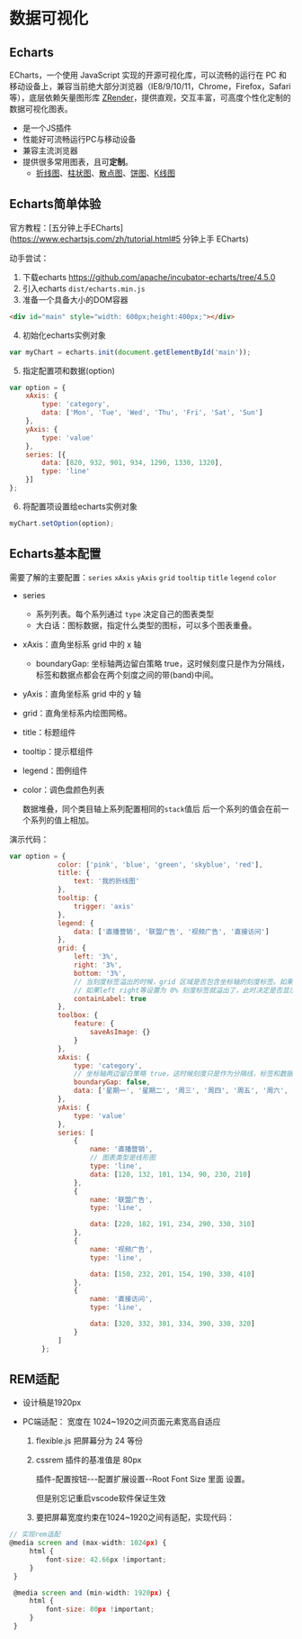 # 数据可视化
## Echarts
ECharts，一个使用 JavaScript 实现的开源可视化库，可以流畅的运行在 PC 和移动设备上，兼容当前绝大部分浏览器（IE8/9/10/11，Chrome，Firefox，Safari等），底层依赖矢量图形库 [ZRender](https://github.com/ecomfe/zrender)，提供直观，交互丰富，可高度个性化定制的数据可视化图表。

- 是一个JS插件
- 性能好可流畅运行PC与移动设备
- 兼容主流浏览器
- 提供很多常用图表，且可**定制**。
  - [折线图](https://www.echartsjs.com/zh/option.html#series-line)、[柱状图](https://www.echartsjs.com/zh/option.html#series-bar)、[散点图](https://www.echartsjs.com/zh/option.html#series-scatter)、[饼图](https://www.echartsjs.com/zh/option.html#series-pie)、[K线图](https://www.echartsjs.com/zh/option.html#series-candlestick)

## Echarts简单体验
官方教程：[五分钟上手ECharts](https://www.echartsjs.com/zh/tutorial.html#5 分钟上手 ECharts)

动手尝试：
1. 下载echarts  https://github.com/apache/incubator-echarts/tree/4.5.0  
2. 引入echarts  `dist/echarts.min.js`
3. 准备一个具备大小的DOM容器
```html
<div id="main" style="width: 600px;height:400px;"></div>
```
4. 初始化echarts实例对象

```js
var myChart = echarts.init(document.getElementById('main'));
```

5. 指定配置项和数据(option)

```js
var option = {
    xAxis: {
        type: 'category',
        data: ['Mon', 'Tue', 'Wed', 'Thu', 'Fri', 'Sat', 'Sun']
    },
    yAxis: {
        type: 'value'
    },
    series: [{
        data: [820, 932, 901, 934, 1290, 1330, 1320],
        type: 'line'
    }]
};
```

6. 将配置项设置给echarts实例对象

```js
myChart.setOption(option);
```

## Echarts基本配置
需要了解的主要配置：`series` `xAxis` `yAxis` `grid` `tooltip` `title` `legend` `color` 

- series
  - 系列列表。每个系列通过 `type` 决定自己的图表类型
  - 大白话：图标数据，指定什么类型的图标，可以多个图表重叠。

- xAxis：直角坐标系 grid 中的 x 轴

  -  boundaryGap: 坐标轴两边留白策略 true，这时候刻度只是作为分隔线，标签和数据点都会在两个刻度之间的带(band)中间。

- yAxis：直角坐标系 grid 中的 y 轴

- grid：直角坐标系内绘图网格。 

- title：标题组件

- tooltip：提示框组件

- legend：图例组件

- color：调色盘颜色列表

  数据堆叠，同个类目轴上系列配置相同的`stack`值后 后一个系列的值会在前一个系列的值上相加。


演示代码：

```js
var option = {
            color: ['pink', 'blue', 'green', 'skyblue', 'red'],
            title: {
                text: '我的折线图'
            },
            tooltip: {
                trigger: 'axis'
            },
            legend: {
                data: ['直播营销', '联盟广告', '视频广告', '直接访问']
            },
            grid: {
                left: '3%',
                right: '3%',
                bottom: '3%',
                // 当刻度标签溢出的时候，grid 区域是否包含坐标轴的刻度标签。如果为true，则显示刻度标签
                // 如果left right等设置为 0% 刻度标签就溢出了，此时决定是否显示刻度标签
                containLabel: true
            },
            toolbox: {
                feature: {
                    saveAsImage: {}
                }
            },
            xAxis: {
                type: 'category',
                // 坐标轴两边留白策略 true，这时候刻度只是作为分隔线，标签和数据点都会在两个刻度之间的带(band)中间。
                boundaryGap: false,
                data: ['星期一', '星期二', '周三', '周四', '周五', '周六', '周日']
            },
            yAxis: {
                type: 'value'
            },
            series: [
                {
                    name: '直播营销',
                    // 图表类型是线形图
                    type: 'line',
                    data: [120, 132, 101, 134, 90, 230, 210]
                },
                {
                    name: '联盟广告',
                    type: 'line',

                    data: [220, 182, 191, 234, 290, 330, 310]
                },
                {
                    name: '视频广告',
                    type: 'line',

                    data: [150, 232, 201, 154, 190, 330, 410]
                },
                {
                    name: '直接访问',
                    type: 'line',

                    data: [320, 332, 301, 334, 390, 330, 320]
                }
            ]
        };
```


## REM适配

- 设计稿是1920px  

- PC端适配： 宽度在 1024~1920之间页面元素宽高自适应

  1. flexible.js 把屏幕分为 24 等份

  2. cssrem 插件的基准值是  80px 

     插件-配置按钮---配置扩展设置--Root Font Size 里面 设置。 

     但是别忘记重启vscode软件保证生效

  3. 要把屏幕宽度约束在1024~1920之间有适配，实现代码：

```js
// 实现rem适配
@media screen and (max-width: 1024px) {
     html {
         font-size: 42.66px !important;
     }
 }

 @media screen and (min-width: 1920px) {
     html {
         font-size: 80px !important;
     }
 }
```

